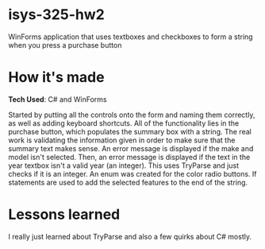 # isys-325-hw2
WinForms application that uses textboxes and checkboxes to form a string when you press a purchase button

# How it's made
**Tech Used**: C# and WinForms

Started by putting all the controls onto the form and naming them correctly, as well as adding keyboard shortcuts. All of the functionality lies in the purchase button, which populates the summary box with a string. The real work is validating the information given in order to make sure that the summary text makes sense. An error message is displayed if the make and model isn't selected. Then, an error message is displayed if the text in the year textbox isn't a valid year (an integer). This uses TryParse and just checks if it is an integer. An enum was created for the color radio buttons. If statements are used to add the selected features to the end of the string.

# Lessons learned
I really just learned about TryParse and also a few quirks about C# mostly.
